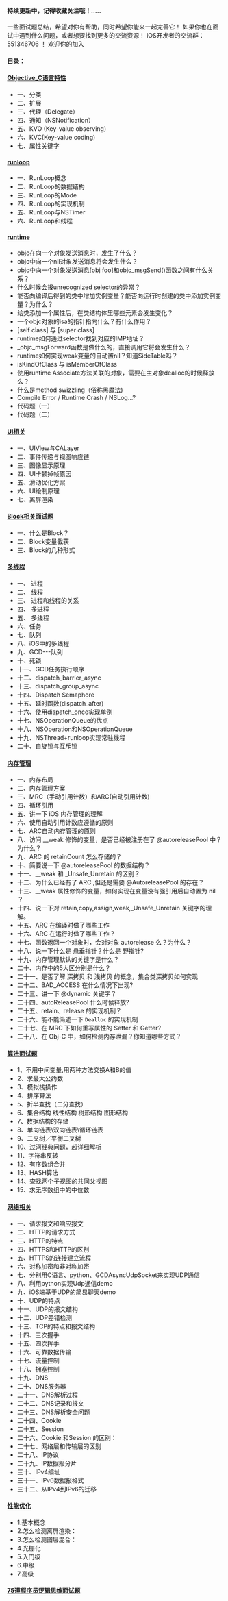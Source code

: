 #### 持续更新中，记得收藏关注哦！.....
一些面试题总结，希望对你有帮助，同时希望你能来一起完善它！
如果你也在面试中遇到什么问题，或者想要找到更多的交流资源！
iOS开发者的交流群：551346706 ！ 欢迎你的加入

#### 目录：

#### [Objective_C语言特性](https://github.com/iOSputao/iOS-/tree/master/Objective_C%E8%AF%AD%E8%A8%80%E7%89%B9%E6%80%A7)

* 一、分类
* 二、扩展
* 三、代理（Delegate）
* 四、通知（NSNotification）
* 五、KVO (Key-value observing)
* 六、KVC(Key-value coding)
* 七、属性关键字

#### [runloop](https://github.com/iOSputao/iOS-/tree/master/Runloop)

* 一、RunLoop概念
* 二、RunLoop的数据结构
* 三、RunLoop的Mode
* 四、RunLoop的实现机制
* 五、RunLoop与NSTimer
* 六、RunLoop和线程

#### [runtime](https://github.com/iOSputao/iOS-/tree/master/runtime)

* objc在向一个对象发送消息时，发生了什么？
* objc中向一个nil对象发送消息将会发生什么？
* objc中向一个对象发送消息[obj foo]和objc_msgSend()函数之间有什么关系？
* 什么时候会报unrecognized selector的异常？
* 能否向编译后得到的类中增加实例变量？能否向运行时创建的类中添加实例变量？为什么？
* 给类添加一个属性后，在类结构体里哪些元素会发生变化？
* 一个objc对象的isa的指针指向什么？有什么作用？
* [self class] 与 [super class]
* runtime如何通过selector找到对应的IMP地址？
* _objc_msgForward函数是做什么的，直接调用它将会发生什么？
*  runtime如何实现weak变量的自动置nil？知道SideTable吗？
* isKindOfClass 与 isMemberOfClass
* 使用runtime Associate方法关联的对象，需要在主对象dealloc的时候释放么？
* 什么是method swizzling（俗称黑魔法)
* Compile Error / Runtime Crash / NSLog…?
* 代码题（一）
* 代码题（二）

#### [UI相关](https://github.com/iOSputao/iOS-/tree/master/UI%E7%9B%B8%E5%85%B3)

* 一、UIView与CALayer
* 二、事件传递与视图响应链 
* 三、图像显示原理
* 四、UI卡顿掉帧原因
* 五、滑动优化方案
* 六、UI绘制原理
* 七、离屏渲染

#### [Block相关面试题](https://github.com/iOSputao/iOS-/tree/master/Block%E7%9B%B8%E5%85%B3)

* 一、什么是Block？
* 二、Block变量截获
* 三、Block的几种形式

#### [多线程](https://github.com/iOSputao/iOS-/tree/master/%E5%A4%9A%E7%BA%BF%E7%A8%8B)

* 一、 进程
* 二、 线程
* 三、 进程和线程的关系
* 四、 多进程
* 五、 多线程
* 六、任务
* 七、队列
* 八、iOS中的多线程
* 九、GCD---队列
* 十、死锁
* 十一、GCD任务执行顺序
* 十二、dispatch_barrier_async
* 十三、dispatch_group_async
* 十四、Dispatch Semaphore
* 十五、延时函数(dispatch_after)
* 十六、使用dispatch_once实现单例
* 十七、NSOperationQueue的优点
* 十八、NSOperation和NSOperationQueue
* 十九、NSThread+runloop实现常驻线程
* 二十、自旋锁与互斥锁

#### [内存管理](https://github.com/iOSputao/iOS-/tree/master/%E5%86%85%E5%AD%98%E7%AE%A1%E7%90%86)

* 一、内存布局
* 二、内存管理方案
* 三、MRC（手动引用计数）和ARC(自动引用计数)
* 四、循环引用
* 五、讲一下 iOS 内存管理的理解
* 六、使用自动引用计数应遵循的原则
* 七、ARC自动内存管理的原则
* 八、访问 __weak 修饰的变量，是否已经被注册在了 @autoreleasePool 中？为什么？
* 九、ARC 的 retainCount 怎么存储的？
* 十、简要说一下 @autoreleasePool 的数据结构？
* 十一、__weak 和 _Unsafe_Unretain 的区别？
* 十二、为什么已经有了 ARC ,但还是需要 @AutoreleasePool 的存在？
* 十三、__weak 属性修饰的变量，如何实现在变量没有强引用后自动置为 nil ？
* 十四、说一下对 retain,copy,assign,weak,_Unsafe_Unretain 关键字的理解。
* 十五、ARC 在编译时做了哪些工作
* 十六、ARC 在运行时做了哪些工作？
* 十七、函数返回一个对象时，会对对象 autorelease 么？为什么？
* 十八、说一下什么是 悬垂指针？什么是 野指针?
* 十九、内存管理默认的关键字是什么？
* 二十、内存中的5大区分别是什么？
* 二十一、是否了解 深拷贝 和 浅拷贝 的概念，集合类深拷贝如何实现
* 二十二、BAD_ACCESS 在什么情况下出现?
* 二十三、讲一下 @dynamic 关键字？
* 二十四、autoReleasePool 什么时候释放?
* 二十五、retain、release 的实现机制？
* 二十六、能不能简述一下 `Dealloc` 的实现机制
* 二十七、在 MRC 下如何重写属性的 Setter 和 Getter?
* 二十八、在 Obj-C 中，如何检测内存泄漏？你知道哪些方式？

#### [算法面试题](https://github.com/iOSputao/iOS-/tree/master/%E6%95%B0%E6%8D%AE%E7%BB%93%E6%9E%84%E4%B8%8E%E7%AE%97%E6%B3%95)

* 1、不用中间变量,用两种方法交换A和B的值
* 2、求最大公约数
* 3、模拟栈操作
* 4、排序算法
* 5、折半查找（二分查找）
* 6、集合结构 线性结构 树形结构 图形结构
* 7、数据结构的存储
* 8、单向链表\双向链表\循环链表
* 9、二叉树／平衡二叉树
* 10、过河经典问题，超详细解析
* 11、字符串反转
* 12、有序数组合并
* 13、HASH算法
* 14、查找两个子视图的共同父视图
* 15、求无序数组中的中位数

#### [网络相关](https://github.com/iOSputao/iOS-/tree/master/%E7%BD%91%E7%BB%9C%E7%9B%B8%E5%85%B3)

* 一、请求报文和响应报文
* 二、HTTP的请求方式
* 三、HTTP的特点
* 四、HTTPS和HTTP的区别
* 五、HTTPS的连接建立流程
* 六、对称加密和非对称加密
* 七、分别用C语言、python、GCDAsyncUdpSocket来实现UDP通信
* 八、利用python实现Udp通信demo
* 九、iOS端基于UDP的简易聊天demo
* 十、UDP的特点
* 十一、UDP的报文结构
* 十二、UDP差错检测
* 十三、TCP的特点和报文结构
* 十四、三次握手
* 十五、四次挥手
* 十六、可靠数据传输
* 十七、流量控制
* 十八、拥塞控制
* 十九、DNS
* 二十、DNS服务器
* 二十一、DNS解析过程
* 二十二、DNS记录和报文
* 二十三、DNS解析安全问题
* 二十四、Cookie
* 二十五、Session
* 二十六、Cookie 和Session 的区别：
* 二十七、网络层和传输层的区别
* 二十八、IP协议
* 二十九、IP数据报分片
* 三十、IPv4编址
* 三十一、IPv6数据报格式
* 三十二、从IPv4到IPv6的迁移

#### [性能优化](https://github.com/iOSputao/iOS-/tree/master/%E6%80%A7%E8%83%BD%E4%BC%98%E5%8C%96)

* 1.基本概念
* 2.怎么检测离屏渲染：
* 3.怎么检测图层混合：
* 4.光栅化
* 5.入门级
* 6.中级
* 7.高级

#### [75道程序员逻辑思维面试题](https://github.com/iOSputao/iOS-/blob/master/75%E9%81%93%E7%A8%8B%E5%BA%8F%E5%91%98%E9%80%BB%E8%BE%91%E6%80%9D%E7%BB%B4%E9%9D%A2%E8%AF%95.md)


